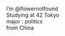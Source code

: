 I’m @flowernotfound</br>
Studying at 42 Tokyo</br>
major : politics</br>
from China

<!---
flowernotfound/flowernotfound is a ✨ special ✨ repository because its `README.md` (this file) appears on your GitHub profile.
You can click the Preview link to take a look at your changes.
--->
